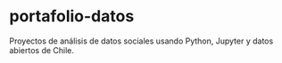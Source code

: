 # portafolio-datos
Proyectos de análisis de datos sociales usando Python, Jupyter y datos abiertos de Chile.

